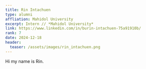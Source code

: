 ```yaml
---
title: Rin Intachuen
type: alumni
affliation: Mahidol University
excerpt: Intern // *Mahidol University*
link: https://www.linkedin.com/in/burin-intachuen-75a91910b/
rank: 7
date: 2024-12-18
header:
  teaser: /assets/images/rin_intachuen.png
---
```


Hi my name is Rin.
